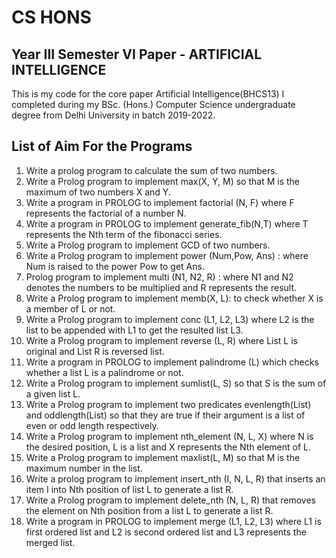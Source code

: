 # CS HONS

## Year III Semester VI Paper - ARTIFICIAL INTELLIGENCE

This is my code for the core paper Artificial Intelligence(BHCS13) I completed during my BSc. (Hons.) Computer Science undergraduate degree from Delhi University in batch 2019-2022.

## List of Aim For the Programs

1. Write a prolog program to calculate the sum of two numbers.
2. Write a Prolog program to implement max(X, Y, M) so that M is the maximum of two numbers X and Y.
3. Write a program in PROLOG to implement factorial (N, F) where F represents the factorial of a number N.
4. Write a program in PROLOG to implement generate_fib(N,T) where T represents the Nth term of the fibonacci series.
5. Write a Prolog program to implement GCD of two numbers.
6. Write a Prolog program to implement power (Num,Pow, Ans) : where Num is raised to the power Pow to get Ans.
7. Prolog program to implement multi (N1, N2, R) : where N1 and N2 denotes the numbers to be multiplied and R represents the result.
8. Write a Prolog program to implement memb(X, L): to check whether X is a member of L or not.
9. Write a Prolog program to implement conc (L1, L2, L3) where L2 is the list to be appended with L1 to get the resulted list L3.
10. Write a Prolog program to implement reverse (L, R) where List L is original and List R is reversed list.
11. Write a program in PROLOG to implement palindrome (L) which checks whether a list L is a palindrome or not.
12. Write a Prolog program to implement sumlist(L, S) so that S is the sum of a given list L.
13. Write a Prolog program to implement two predicates evenlength(List) and oddlength(List) so that they are true if their argument is a list of even or odd length respectively.
14. Write a Prolog program to implement nth_element (N, L, X) where N is the desired position, L is a list and X represents the Nth element of L.
15. Write a Prolog program to implement maxlist(L, M) so that M is the maximum number in the list.
16. Write a prolog program to implement insert_nth (I, N, L, R) that inserts an item I into Nth position of list L to generate a list R.
17. Write a Prolog program to implement delete_nth (N, L, R) that removes the element on Nth position from a list L to generate a list R.
18. Write a program in PROLOG to implement merge (L1, L2, L3) where L1 is first ordered list and L2 is second ordered list and L3 represents the merged list.
